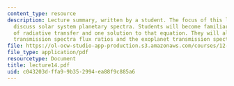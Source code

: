 ```yaml
---
content_type: resource
description: Lecture summary, written by a student. The focus of this lecture is to
  discuss solar system planetary spectra. Students will become familiar with the equation
  of radiative transfer and one solution to that equation. They will also estimate
  transmission spectra flux ratios and the exoplanet transmission spectra and/or photometry.
file: https://ol-ocw-studio-app-production.s3.amazonaws.com/courses/12-425-extrasolar-planets-physics-and-detection-techniques-fall-2007/c043203dffa99b352994ea88f9c885a6_lecture14.pdf
file_type: application/pdf
resourcetype: Document
title: lecture14.pdf
uid: c043203d-ffa9-9b35-2994-ea88f9c885a6
---
```

